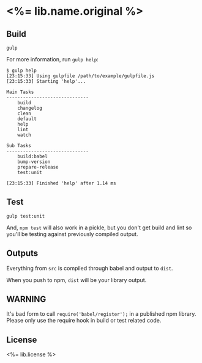 # <%= lib.name.original %>

## Build

```
gulp
```

For more information, run `gulp help`:

```
$ gulp help
[23:15:33] Using gulpfile /path/to/example/gulpfile.js
[23:15:33] Starting 'help'...

Main Tasks
------------------------------
    build
    changelog
    clean
    default
    help
    lint
    watch

Sub Tasks
------------------------------
    build:babel
    bump-version
    prepare-release
    test:unit

[23:15:33] Finished 'help' after 1.14 ms
```

## Test

```
gulp test:unit
```

And, `npm test` will also work in a pickle, but you don't get build and lint 
so you'll be testing against previously compiled output.

## Outputs

Everything from `src` is compiled through babel and output to `dist`.

When you push to npm, `dist` will be your library output.

## WARNING

It's bad form to call `require('babel/register');` in a published npm library.
Please only use the require hook in build or test related code.

## License

<%= lib.license %>
